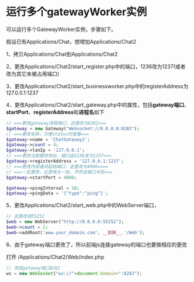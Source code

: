 # 运行多个gatewayWorker实例
可以运行多个GatewayWorker实例，步骤如下。

假设已有Applications/Chat，想增加Applications/Chat2

1、拷贝Applications/Chat到Applications/Chat2

2、更改Applications/Chat2/start_register.php中的端口，1236改为1237(或者改为其它未被占用端口)

3、更改Applications/Chat2/start_businessworker.php中的registerAddress为127.0.0.1:1237

4、更改Applications/Chat2/start_gateway.php中的属性，包括**gateway端口**、**startPort**、**registerAddress**和**进程名**如下

```php
// ===更改gateway进程端口，这里改为8282===
$gateway = new Gateway("Websocket://0.0.0.0:8282");
// ===更改名称，方便status时查看===
$gateway->name = 'ChatGateway2';
$gateway->count = 4;
$gateway->lanIp = '127.0.0.1';
// ===更改注册服务地址，端口由1236改为1237===
$gateway->registerAddress = '127.0.0.1:1237';
// ===更改内部通讯起始端口，这里改为4000====
// ===一定要改，比原来大一些，不然会端口冲突===
$gateway->startPort = 4000;

$gateway->pingInterval = 10;
$gateway->pingData = '{"type":"ping"}';
```

5、更改Applications/Chat2/start_web.php中的WebServer端口，

```php
// 这里改成55252
$web = new WebServer("http://0.0.0.0:55252");
$web->count = 2;
$web->addRoot('www.your_domain.com', __DIR__.'/Web');
```

6、由于gateway端口更改了，所以前端js连接gateway的端口也要做相应的更改

打开 /Applications/Chat2/Web/index.php

```javascript
// 改成gateway端口8282
ws = new WebSocket("ws://"+document.domain+":8282");
```

